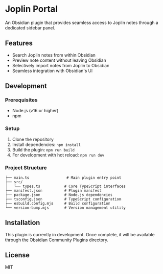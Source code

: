 # Joplin Portal

An Obsidian plugin that provides seamless access to Joplin notes through a dedicated sidebar panel.

## Features

- Search Joplin notes from within Obsidian
- Preview note content without leaving Obsidian
- Selectively import notes from Joplin to Obsidian
- Seamless integration with Obsidian's UI

## Development

### Prerequisites

- Node.js (v16 or higher)
- npm

### Setup

1. Clone the repository
2. Install dependencies: `npm install`
3. Build the plugin: `npm run build`
4. For development with hot reload: `npm run dev`

### Project Structure

```
├── main.ts                 # Main plugin entry point
├── src/
│   └── types.ts           # Core TypeScript interfaces
├── manifest.json          # Plugin manifest
├── package.json           # Node.js dependencies
├── tsconfig.json          # TypeScript configuration
├── esbuild.config.mjs     # Build configuration
└── version-bump.mjs       # Version management utility
```

## Installation

This plugin is currently in development. Once complete, it will be available through the Obsidian Community Plugins directory.

## License

MIT